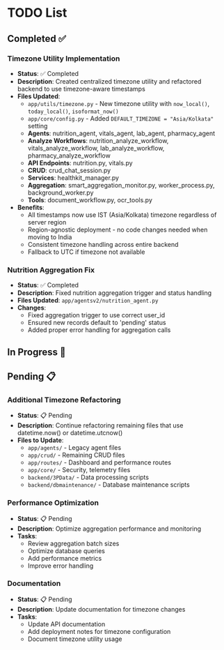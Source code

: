 # TODO List

## Completed ✅

### Timezone Utility Implementation
- **Status**: ✅ Completed
- **Description**: Created centralized timezone utility and refactored backend to use timezone-aware timestamps
- **Files Updated**:
  - `app/utils/timezone.py` - New timezone utility with `now_local()`, `today_local()`, `isoformat_now()`
  - `app/core/config.py` - Added `DEFAULT_TIMEZONE = "Asia/Kolkata"` setting
  - **Agents**: nutrition_agent, vitals_agent, lab_agent, pharmacy_agent
  - **Analyze Workflows**: nutrition_analyze_workflow, vitals_analyze_workflow, lab_analyze_workflow, pharmacy_analyze_workflow
  - **API Endpoints**: nutrition.py, vitals.py
  - **CRUD**: crud_chat_session.py
  - **Services**: healthkit_manager.py
  - **Aggregation**: smart_aggregation_monitor.py, worker_process.py, background_worker.py
  - **Tools**: document_workflow.py, ocr_tools.py
- **Benefits**: 
  - All timestamps now use IST (Asia/Kolkata) timezone regardless of server region
  - Region-agnostic deployment - no code changes needed when moving to India
  - Consistent timezone handling across entire backend
  - Fallback to UTC if timezone not available

### Nutrition Aggregation Fix
- **Status**: ✅ Completed  
- **Description**: Fixed nutrition aggregation trigger and status handling
- **Files Updated**: `app/agentsv2/nutrition_agent.py`
- **Changes**: 
  - Fixed aggregation trigger to use correct user_id
  - Ensured new records default to 'pending' status
  - Added proper error handling for aggregation calls

## In Progress 🔄

## Pending 📋

### Additional Timezone Refactoring
- **Status**: 📋 Pending
- **Description**: Continue refactoring remaining files that use datetime.now() or datetime.utcnow()
- **Files to Update**:
  - `app/agents/` - Legacy agent files
  - `app/crud/` - Remaining CRUD files  
  - `app/routes/` - Dashboard and performance routes
  - `app/core/` - Security, telemetry files
  - `backend/3PData/` - Data processing scripts
  - `backend/dbmaintenance/` - Database maintenance scripts

### Performance Optimization
- **Status**: 📋 Pending
- **Description**: Optimize aggregation performance and monitoring
- **Tasks**:
  - Review aggregation batch sizes
  - Optimize database queries
  - Add performance metrics
  - Improve error handling

### Documentation
- **Status**: 📋 Pending  
- **Description**: Update documentation for timezone changes
- **Tasks**:
  - Update API documentation
  - Add deployment notes for timezone configuration
  - Document timezone utility usage
